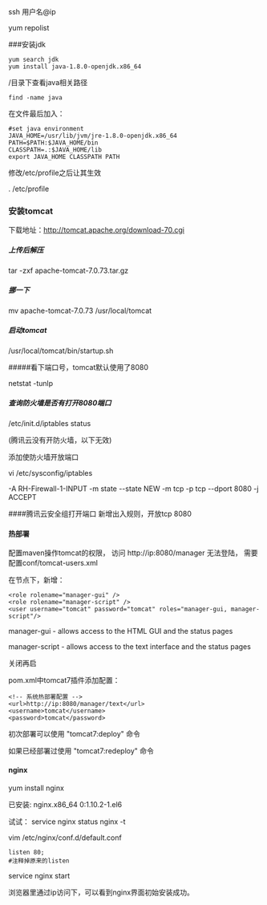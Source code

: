 ssh 用户名@ip

yum repolist

###安装jdk
```
yum search jdk
yum install java-1.8.0-openjdk.x86_64
```
/目录下查看java相关路径

`find -name java`

在文件最后加入：
```
#set java environment
JAVA_HOME=/usr/lib/jvm/jre-1.8.0-openjdk.x86_64
PATH=$PATH:$JAVA_HOME/bin
CLASSPATH=.:$JAVA_HOME/lib
export JAVA_HOME CLASSPATH PATH
```
修改/etc/profile之后让其生效

. /etc/profile

### 安装tomcat
下载地址：http://tomcat.apache.org/download-70.cgi

##### 上传后解压

tar -zxf apache-tomcat-7.0.73.tar.gz

##### 挪一下

mv apache-tomcat-7.0.73 /usr/local/tomcat

##### 启动tomcat

/usr/local/tomcat/bin/startup.sh 

#####看下端口号，tomcat默认使用了8080 

netstat -tunlp

##### 查询防火墙是否有打开8080端口

/etc/init.d/iptables status

(腾讯云没有开防火墙，以下无效)

添加使防火墙开放端口

vi /etc/sysconfig/iptables

-A RH-Firewall-1-INPUT -m state --state NEW -m tcp -p tcp --dport 8080 -j ACCEPT

####腾讯云安全组打开端口
新增出入规则，开放tcp 8080

#### 热部署

配置maven操作tomcat的权限，
访问 http://ip:8080/manager 无法登陆，
需要配置conf/tomcat-users.xml 

在<tomcat-users>节点下，新增：
```
<role rolename="manager-gui" />
<role rolename="manager-script" />
<user username="tomcat" password="tomcat" roles="manager-gui, manager-script"/>
```
manager-gui - allows access to the HTML GUI and the status pages

manager-script - allows access to the text interface and the status pages

关闭再启

pom.xml中tomcat7插件添加配置：
```
<!-- 系统热部署配置 -->
<url>http://ip:8080/manager/text</url>
<username>tomcat</username>
<password>tomcat</password>
```

初次部署可以使用 "tomcat7:deploy" 命令

如果已经部署过使用 "tomcat7:redeploy" 命令


#### nginx

yum install nginx

已安装:
 nginx.x86_64 0:1.10.2-1.el6

试试：
service nginx status
nginx -t

vim /etc/nginx/conf.d/default.conf
```
listen 80;
#注释掉原来的listen
```
service nginx start

浏览器里通过ip访问下，可以看到nginx界面初始安装成功。







